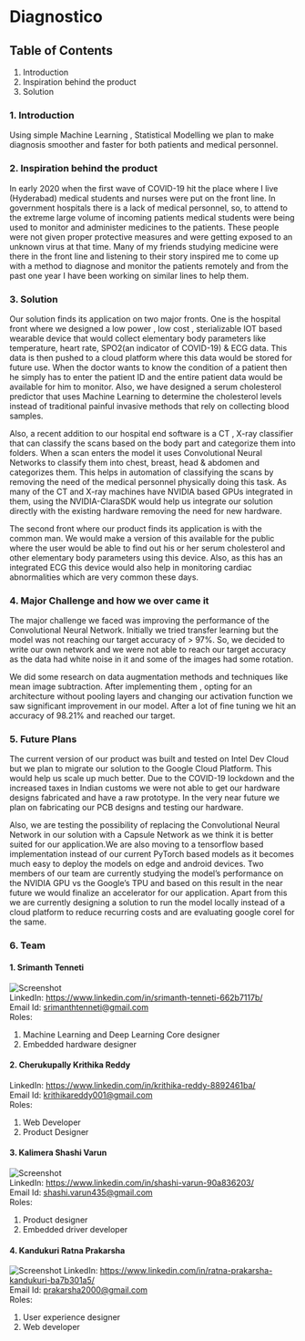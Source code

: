 # Diagnostico

## Table of Contents
1. Introduction
2. Inspiration behind the product
3. Solution

### 1. Introduction

Using simple Machine Learning , Statistical Modelling we plan to make diagnosis smoother and faster for both patients and medical personnel. 

### 2. Inspiration behind the product

In early 2020 when the first wave of COVID-19 hit the place where I live (Hyderabad) medical students and nurses were put on the front line. In government hospitals there is a lack of medical personnel, so, to attend to the extreme large volume of incoming patients medical students were being used to monitor and administer medicines to the patients. These people were not given proper protective measures and were getting exposed to an unknown virus at that time.  Many of my friends studying medicine were there in the front line and listening to their story inspired me to come up with a method to diagnose and monitor the patients remotely and from the past one year I have been working on similar lines to help them.
 
### 3. Solution

Our solution finds its application on two major fronts. One is the hospital front where we designed a low power , low cost , sterializable IOT based wearable device that would collect elementary body parameters like temperature, heart rate, SPO2(an indicator of COVID-19) & ECG data. This data is then pushed to a cloud platform where this data would be stored for future use. When the doctor wants to know the condition of  a patient then he simply has to enter the patient ID and the entire patient data would be available for him to monitor. Also, we have designed a serum cholesterol predictor that uses Machine Learning to determine the cholesterol levels instead of traditional painful invasive methods that rely on collecting blood samples. 

Also, a recent addition to our hospital end software is a CT , X-ray classifier that can classify the scans based on the body part and categorize them into folders. When a scan enters the model it uses Convolutional Neural Networks to classify them into chest, breast, head & abdomen and categorizes them. This helps in automation of classifying the scans by removing the need of the medical personnel physically doing this task. As many of the CT and X-ray machines have NVIDIA based GPUs integrated in them, using the NVIDIA-ClaraSDK would help us integrate our solution directly with the existing hardware removing the need for new hardware. 

The second front where our product finds its application is with the common man. We would make a version of this available for the public where the user would be able to find out his or her serum cholesterol and other elementary body parameters using this device. Also, as this has an integrated ECG this device would also help in monitoring cardiac abnormalities which are very common these days. 


### 4. Major Challenge and how we over came it

The major challenge we faced was improving the performance of the Convolutional Neural Network. Initially we tried transfer learning but the model was not reaching our target accuracy of > 97%. So, we decided to write our own network and we were not able to reach our target accuracy as the data had white noise in it and some of the images had some rotation. 

 We did some research on data augmentation methods and techniques like mean image subtraction. After implementing them , opting for an architecture without pooling layers and changing our activation function we saw significant improvement in our model. After a lot of fine tuning we hit an accuracy of 98.21% and reached our target.
 
### 5. Future Plans

The current version of our product was built and tested on Intel Dev Cloud but we plan to migrate our solution to the Google Cloud Platform. This would help us scale up much better.  Due to the COVID-19 lockdown and the increased taxes in Indian customs we were not able to get our hardware designs fabricated and have a raw prototype. In the very near future we plan on fabricating our PCB designs and testing our hardware. 

Also, we are testing the possibility of replacing the Convolutional Neural Network in our solution with a Capsule Network as we think it is better suited for our application.We are also moving to a tensorflow based implementation instead of our current PyTorch based models as it becomes much easy to deploy the models on edge and android devices.  Two members of our team are currently studying the model’s performance on the NVIDIA GPU vs the Google’s TPU and based on this result in the near future we would finalize an accelerator for our application. Apart from this we are currently designing a solution to run the model locally instead of a cloud platform to reduce recurring costs and are evaluating google corel for the same. 

### 6. Team

#### 1. Srimanth Tenneti
![Screenshot](imgs/me2.jpg)<br>
LinkedIn: https://www.linkedin.com/in/srimanth-tenneti-662b7117b/ <br>
Email Id: srimanthtenneti@gmail.com<br>
Roles: 
1) Machine Learning and Deep Learning Core designer
2) Embedded hardware designer

#### 2. Cherukupally Krithika Reddy
LinkedIn: https://www.linkedin.com/in/krithika-reddy-8892461ba/<br>
Email Id: krithikareddy001@gmail.com<br>
Roles:
1. Web Developer
2. Product Designer


#### 3. Kalimera Shashi Varun 
![Screenshot](imgs/varun.jpg)<br>
LinkedIn: https://www.linkedin.com/in/shashi-varun-90a836203/<br>
Email Id: shashi.varun435@gmail.com<br>
Roles:
1. Product designer
2. Embedded driver developer


#### 4. Kandukuri Ratna Prakarsha
![Screenshot](imgs/parkarsha.jpg)
LinkedIn: https://www.linkedin.com/in/ratna-prakarsha-kandukuri-ba7b301a5/<br>
Email Id: prakarsha2000@gmail.com<br>
Roles:
1. User experience designer
2. Web developer



